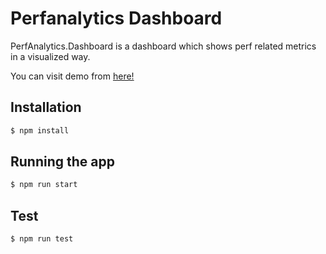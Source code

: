 # Perfanalytics Dashboard
PerfAnalytics.Dashboard is a dashboard which shows perf related metrics in a visualized way.

You can visit demo from [here!](https://perfanalytics-dashboard-fisher.herokuapp.com/)

## Installation

```bash
$ npm install
```

## Running the app

```bash
$ npm run start
```

## Test

```bash
$ npm run test
```